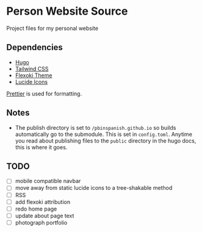 # Person Website Source

Project files for my personal website

## Dependencies

- [Hugo](https://gohugo.io/)
- [Tailwind CSS](https://tailwindcss.com)
- [Flexoki Theme](https://stephango.com/flexoki)
- [Lucide Icons](https://lucide.dev/)

[Prettier](https://prettier.io/) is used for formatting.

## Notes

- The publish directory is set to `/pbinspanish.github.io` so builds automatically go to the submodule. This is set in `config.toml`. Anytime you read about publishing files to the `public` directory in the hugo docs, this is where it goes.

## TODO

- [ ] mobile compatible navbar
- [ ] move away from static lucide icons to a tree-shakable method
- [ ] RSS
- [ ] add flexoki attribution
- [ ] redo home page
- [ ] update about page text
- [ ] photograph portfolio
